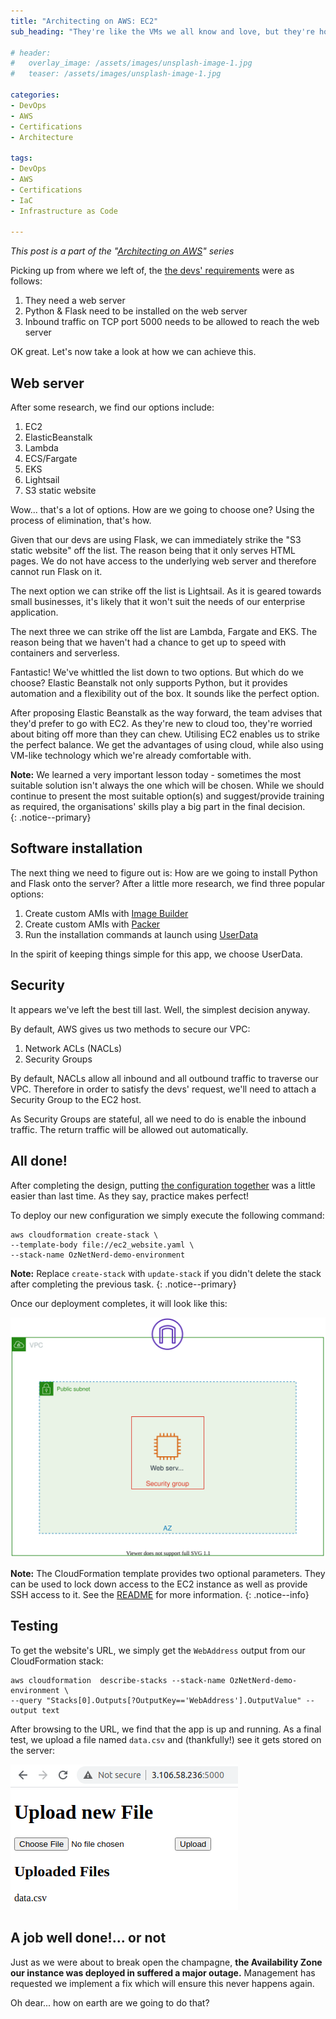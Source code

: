 ```yaml
---
title: "Architecting on AWS: EC2"
sub_heading: "They're like the VMs we all know and love, but they're hosted in the cloud"

# header:
#   overlay_image: /assets/images/unsplash-image-1.jpg
#   teaser: /assets/images/unsplash-image-1.jpg

categories:
- DevOps
- AWS
- Certifications
- Architecture

tags:
- DevOps
- AWS
- Certifications
- IaC
- Infrastructure as Code

---
```


_This post is a part of the "[Architecting on AWS](/2020/10/17/architecting-on-aws/)" series_

Picking up from where we left of, the [the devs' requirements](/2020/10/20/architecting-on-aws-infrastructure-as-code/#whats-next) were as follows:

1. They need a web server
2. Python & Flask need to be installed on the web server
3. Inbound traffic on TCP port 5000 needs to be allowed to reach the web server

OK great. Let's now take a look at how we can achieve this.

## Web server

After some research, we find our options include:

1. EC2 
2. ElasticBeanstalk
3. Lambda
4. ECS/Fargate
5. EKS
6. Lightsail
7. S3 static website


Wow... that's a lot of options. How are we going to choose one? Using the process of elimination, that's how.

Given that our devs are using Flask, we can immediately strike the "S3 static website" off the list. The reason being that it only serves HTML pages. We do not have access to the underlying web server and therefore cannot run Flask on it.

The next option we can strike off the list is Lightsail. As it is geared towards small businesses, it's likely that it won't suit the needs of our enterprise application.  

The next three we can strike off the list are Lambda, Fargate and EKS. The reason being that we haven't had a chance to get up to speed with containers and serverless.

Fantastic! We've whittled the list down to two options. But which do we choose? Elastic Beanstalk not only supports Python, but it provides automation and a flexibility out of the box. It sounds like the perfect option. 

After proposing Elastic Beanstalk as the way forward, the team advises that they'd prefer to go with EC2. As they're new to cloud too, they're worried about biting off more than they can chew. Utilising EC2 enables us to strike the perfect balance. We get the advantages of using cloud, while also using VM-like technology which we're already comfortable with.

__Note:__ We learned a very important lesson today - sometimes the most suitable solution isn't always the one which will be chosen. While we should continue to present the most suitable option(s) and suggest/provide training as required, the organisations' skills play a big part in the final decision.  
{: .notice--primary}

## Software installation

The next thing we need to figure out is: How are we going to install Python and Flask onto the server? After a little more research, we find three popular options:

1. Create custom AMIs with [Image Builder](https://aws.amazon.com/image-builder/)
2. Create custom AMIs with [Packer](https://learn.hashicorp.com/tutorials/terraform/packer)
3. Run the installation commands at launch using [UserData](https://docs.aws.amazon.com/AWSEC2/latest/UserGuide/user-data.html)

In the spirit of keeping things simple for this app, we choose UserData.

## Security

It appears we've left the best till last. Well, the simplest decision anyway.

By default, AWS gives us two methods to secure our VPC:
 1. Network ACLs (NACLs)
 2. Security Groups
  
By default, NACLs allow all inbound and all outbound traffic to traverse our VPC. Therefore in order to satisfy the devs' request, we'll need to attach a Security Group to the EC2 host. 

As Security Groups are stateful, all we need to do is enable the inbound traffic. The return traffic will be allowed out automatically.

## All done!

After completing the design, putting [the configuration together](https://github.com/OzNetNerd/Architecting-on-AWS/blob/main/EC2_Website/ec2_website.yaml) was a little easier than last time. As they say, practice makes perfect! 

To deploy our new configuration we simply execute the following command:

```
aws cloudformation create-stack \
--template-body file://ec2_website.yaml \
--stack-name OzNetNerd-demo-environment
```

__Note:__ Replace `create-stack` with `update-stack` if you didn't delete the stack after completing the previous task.
{: .notice--primary}

Once our deployment completes, it will look like this:

<p align="center"><img src="/assets/2020/10/ec2_website.svg" /></p>

__Note:__ The CloudFormation template provides two optional parameters. They can be used to lock down access to the EC2 instance as well as provide SSH access to it. See the [README](https://github.com/OzNetNerd/Architecting-on-AWS/tree/main/EC2_Website) for more information.
{: .notice--info}

## Testing

To get the website's URL, we simply get the `WebAddress` output from our CloudFormation stack:

```
aws cloudformation  describe-stacks --stack-name OzNetNerd-demo-environment \
--query "Stacks[0].Outputs[?OutputKey=='WebAddress'].OutputValue" --output text
``` 

After browsing to the URL, we find that the app is up and running. As a final test, we upload a file named `data.csv` and (thankfully!) see it gets stored on the server:

[![](/assets/2020/10/ec2-webserver-upload.png)](/assets/2020/10/ec2-webserver-upload.png)


## A job well done!... or not

Just as we were about to break open the champagne, **the  Availability Zone our instance was deployed in suffered a major outage.** Management has requested we implement a fix which will ensure this never happens again. 

Oh dear... how on earth are we going to do that?